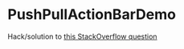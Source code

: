 PushPullActionBarDemo
=====================

Hack/solution to [this StackOverflow question](http://stackoverflow.com/questions/26195635/push-out-pull-in-actionbar-when-listview-is-scrolled)

